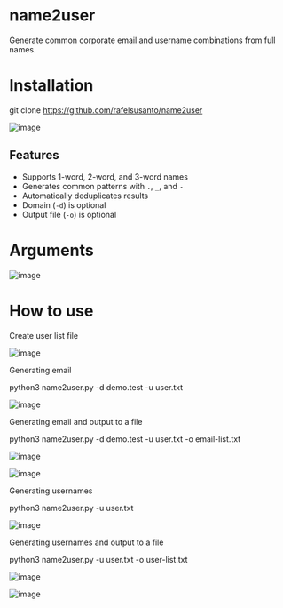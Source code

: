 # name2user
Generate common corporate email and username combinations from full names.


# Installation
git clone https://github.com/rafelsusanto/name2user

![image](https://github.com/user-attachments/assets/b67dc8d1-f1f8-402f-8a8e-6706d4a40216)



## Features

- Supports 1-word, 2-word, and 3-word names
- Generates common patterns with `.`, `_`, and `-`
- Automatically deduplicates results
- Domain (`-d`) is optional
- Output file (`-o`) is optional

# Arguments

![image](https://github.com/user-attachments/assets/7d114134-68ee-4150-84a3-d560e9e0b677)

# How to use
Create user list file

![image](https://github.com/user-attachments/assets/5af99606-ed6c-43b8-a31d-36b8ae4467ed)

Generating email

python3 name2user.py -d demo.test -u user.txt

![image](https://github.com/user-attachments/assets/e1877f30-836e-44d2-ae65-b78a138913c7)


Generating email and output to a file

python3 name2user.py -d demo.test -u user.txt -o email-list.txt

![image](https://github.com/user-attachments/assets/1a077799-9928-483a-bcef-c0523aa91dde)

![image](https://github.com/user-attachments/assets/9a313c99-d6c4-4b7a-878d-03c5ac2e4676)


Generating usernames

python3 name2user.py -u user.txt

![image](https://github.com/user-attachments/assets/57b2f574-4650-4904-9f61-a11bcd8157a8)


Generating usernames and output to a file

python3 name2user.py -u user.txt -o user-list.txt

![image](https://github.com/user-attachments/assets/dd43400c-8073-404e-b725-8de933290357)

![image](https://github.com/user-attachments/assets/639f5aad-ad94-45fc-b06d-886c380bc736)



